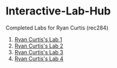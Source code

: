 # Interactive-Lab-Hub

Completed Labs for Ryan Curtis (rec284)

1. [Ryan Curtis's Lab 1](https://github.com/rec285/IDD-Fa18-Lab1/)
2. [Ryan Curtis's Lab 2](https://github.com/rec285/IDD-Fa19-Lab2)
3. [Ryan Curtis's Lab 3](https://github.com/rec285/IDD-Fa19-Lab3)
4. [Ryan Curtis's Lab 4](https://github.com/rec285/IDD-Fa19-Lab4)

